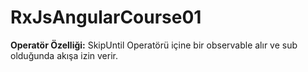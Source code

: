 # RxJsAngularCourse01

**Operatör Özelliği:** SkipUntil Operatörü içine bir observable alır ve sub olduğunda akışa izin verir.
